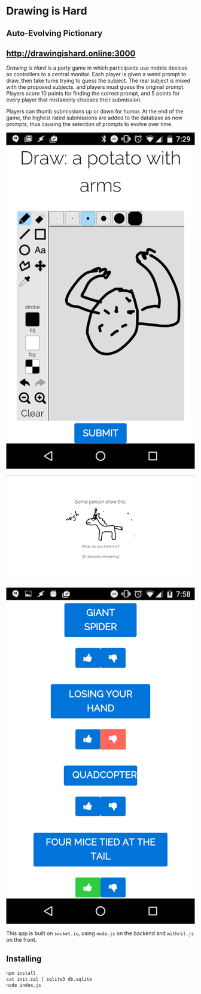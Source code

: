 # Drawing is Hard
## Auto-Evolving Pictionary
## http://drawingishard.online:3000

_Drawing is Hard_ is a party game in which participants use mobile devices as controllers to a central monitor.
Each player is given a weird prompt to draw, then take turns trying to guess the subject. The real subject is mixed with the proposed subjects, and players must guess the original prompt.
Players score 10 points for finding the correct prompt, and 5 points for every player that mistakenly chooses their submission.

Players can thumb submissions up or down for humor. At the end of the game, the highest rated submissions are added to the database as new prompts, thus causing the selection of prompts to evolve over time.

![](https://raw.githubusercontent.com/dbordak/drawing-is-hard/master/screenshots/draw.png)

![](https://raw.githubusercontent.com/dbordak/drawing-is-hard/master/screenshots/what_is_horse.png)

![](https://raw.githubusercontent.com/dbordak/drawing-is-hard/master/screenshots/vote.png)

This app is built on `socket.io`, using `node.js` on the backend and `mithril.js` on the front.

## Installing
```
npm install
cat init.sql | sqlite3 db.sqlite
node index.js
```
